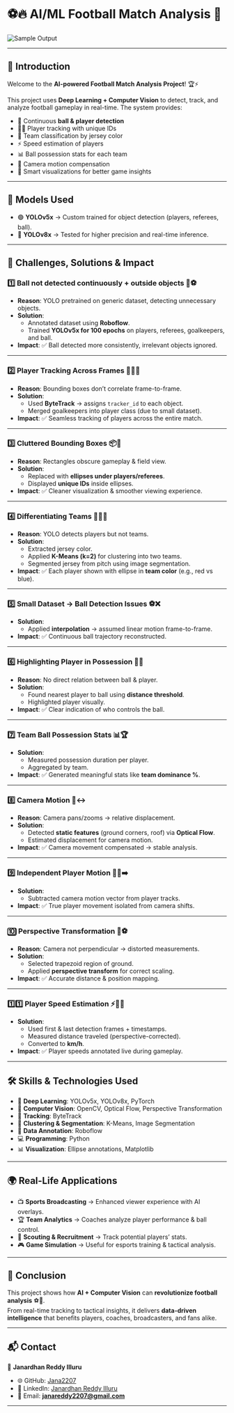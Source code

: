# ⚽🔥 AI/ML Football Match Analysis 🚀  

![Sample Output](output_videos/screenshot.png)  

---

## 🎯 Introduction  
Welcome to the **AI-powered Football Match Analysis Project**! 🏆⚡  

This project uses **Deep Learning + Computer Vision** to detect, track, and analyze football gameplay in real-time. The system provides:  
- 👀 Continuous **ball & player detection**  
- 🏃‍♂️ Player tracking with unique IDs  
- 🎽 Team classification by jersey color  
- ⚡ Speed estimation of players  
- 📊 Ball possession stats for each team  
- 🎥 Camera motion compensation  
- 🧠 Smart visualizations for better game insights  

---

## 🤖 Models Used  
- 🟢 **YOLOv5x** → Custom trained for object detection (players, referees, ball).  
- 🔵 **YOLOv8x** → Tested for higher precision and real-time inference.  

---

## 🚩 Challenges, Solutions & Impact  

### 1️⃣ Ball not detected continuously + outside objects 🚫⚽  
- **Reason**: YOLO pretrained on generic dataset, detecting unnecessary objects.  
- **Solution**:  
  - Annotated dataset using **Roboflow**.  
  - Trained **YOLOv5x for 100 epochs** on players, referees, goalkeepers, and ball.  
- **Impact**: ✅ Ball detected more consistently, irrelevant objects ignored.  

---

### 2️⃣ Player Tracking Across Frames 🏃‍♂️🔢  
- **Reason**: Bounding boxes don’t correlate frame-to-frame.  
- **Solution**:  
  - Used **ByteTrack** → assigns `tracker_id` to each object.  
  - Merged goalkeepers into player class (due to small dataset).  
- **Impact**: ✅ Seamless tracking of players across the entire match.  

---

### 3️⃣ Cluttered Bounding Boxes 📦👀  
- **Reason**: Rectangles obscure gameplay & field view.  
- **Solution**:  
  - Replaced with **ellipses under players/referees**.  
  - Displayed **unique IDs** inside ellipses.  
- **Impact**: ✅ Cleaner visualization & smoother viewing experience.  

---

### 4️⃣ Differentiating Teams 🎽🔴🔵  
- **Reason**: YOLO detects players but not teams.  
- **Solution**:  
  - Extracted jersey color.  
  - Applied **K-Means (k=2)** for clustering into two teams.  
  - Segmented jersey from pitch using image segmentation.  
- **Impact**: ✅ Each player shown with ellipse in **team color** (e.g., red vs blue).  

---

### 5️⃣ Small Dataset → Ball Detection Issues ⚽❌  
- **Solution**:  
  - Applied **interpolation** → assumed linear motion frame-to-frame.  
- **Impact**: ✅ Continuous ball trajectory reconstructed.  

---

### 6️⃣ Highlighting Player in Possession 🌟👟  
- **Reason**: No direct relation between ball & player.  
- **Solution**:  
  - Found nearest player to ball using **distance threshold**.  
  - Highlighted player visually.  
- **Impact**: ✅ Clear indication of who controls the ball.  

---

### 7️⃣ Team Ball Possession Stats 📊🏆  
- **Solution**:  
  - Measured possession duration per player.  
  - Aggregated by team.  
- **Impact**: ✅ Generated meaningful stats like **team dominance %**.  

---

### 8️⃣ Camera Motion 🎥↔️  
- **Reason**: Camera pans/zooms → relative displacement.  
- **Solution**:  
  - Detected **static features** (ground corners, roof) via **Optical Flow**.  
  - Estimated displacement for camera motion.  
- **Impact**: ✅ Camera movement compensated → stable analysis.  

---

### 9️⃣ Independent Player Motion 🏃‍♂️➡️  
- **Solution**:  
  - Subtracted camera motion vector from player tracks.  
- **Impact**: ✅ True player movement isolated from camera shifts.  

---

### 🔟 Perspective Transformation 📐⚽  
- **Reason**: Camera not perpendicular → distorted measurements.  
- **Solution**:  
  - Selected trapezoid region of ground.  
  - Applied **perspective transform** for correct scaling.  
- **Impact**: ✅ Accurate distance & position mapping.  

---

### 1️⃣1️⃣ Player Speed Estimation ⚡🏃‍♂️  
- **Solution**:  
  - Used first & last detection frames + timestamps.  
  - Measured distance traveled (perspective-corrected).  
  - Converted to **km/h**.  
- **Impact**: ✅ Player speeds annotated live during gameplay.  

---

## 🛠️ Skills & Technologies Used  
- 🧠 **Deep Learning**: YOLOv5x, YOLOv8x, PyTorch  
- 👀 **Computer Vision**: OpenCV, Optical Flow, Perspective Transformation  
- 🎯 **Tracking**: ByteTrack  
- 🎨 **Clustering & Segmentation**: K-Means, Image Segmentation  
- 📝 **Data Annotation**: Roboflow  
- 💻 **Programming**: Python  
- 📊 **Visualization**: Ellipse annotations, Matplotlib  

---

## 🌍 Real-Life Applications  
- 📺 **Sports Broadcasting** → Enhanced viewer experience with AI overlays.  
- 🏆 **Team Analytics** → Coaches analyze player performance & ball control.  
- 🎯 **Scouting & Recruitment** → Track potential players’ stats.  
- 🎮 **Game Simulation** → Useful for esports training & tactical analysis.  

---

## 📌 Conclusion  
This project shows how **AI + Computer Vision** can **revolutionize football analysis** ⚽🤖.  
From real-time tracking to tactical insights, it delivers **data-driven intelligence** that benefits players, coaches, broadcasters, and fans alike.  

---

## 📬 Contact  
👤 **Janardhan Reddy Illuru**  
- 🌐 GitHub: [Jana2207](https://github.com/Jana2207)  
- 💼 LinkedIn: [Janardhan Reddy Illuru](https://www.linkedin.com/in/jana2207/)  
- 📧 Email: **janareddy2207@gmail.com**  

---
